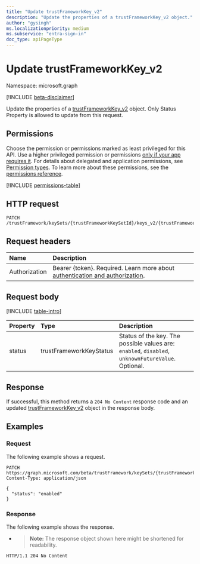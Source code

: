 ```yaml
---
title: "Update trustFrameworkKey_v2"
description: "Update the properties of a trustFrameworkKey_v2 object."
author: "gysingh"
ms.localizationpriority: medium
ms.subservice: "entra-sign-in"
doc_type: apiPageType
---
```


# Update trustFrameworkKey_v2

Namespace: microsoft.graph

[!INCLUDE [beta-disclaimer](../../includes/beta-disclaimer.md)]

Update the properties of a [trustFrameworkKey_v2](../resources/trustframeworkkey_v2.md) object. Only Status Property is allowed to update from this request.

## Permissions

Choose the permission or permissions marked as least privileged for this API. Use a higher privileged permission or permissions [only if your app requires it](/graph/permissions-overview#best-practices-for-using-microsoft-graph-permissions). For details about delegated and application permissions, see [Permission types](/graph/permissions-overview#permission-types). To learn more about these permissions, see the [permissions reference](/graph/permissions-reference).

<!-- {
  "blockType": "permissions",
  "name": "trustframeworkkey_v2-update-permissions"
}
-->
[!INCLUDE [permissions-table](../includes/permissions/trustframeworkkey_v2-update-permissions.md)]

## HTTP request

<!-- {
  "blockType": "ignored"
}
-->
``` http
PATCH /trustFramework/keySets/{trustFrameworkKeySetId}/keys_v2/{trustFrameworkKey_v2Id}
```

## Request headers

|Name|Description|
|:---|:---|
|Authorization|Bearer {token}. Required. Learn more about [authentication and authorization](/graph/auth/auth-concepts).|

## Request body

[!INCLUDE [table-intro](../../includes/update-property-table-intro.md)]

|Property|Type|Description|
|:---|:---|:---|
|status|trustFrameworkKeyStatus|Status of the key. The possible values are: `enabled`, `disabled`, `unknownFutureValue`. Optional.|

## Response

If successful, this method returns a `204 No Content` response code and an updated [trustFrameworkKey_v2](../resources/trustframeworkkey_v2.md) object in the response body.

## Examples

### Request

The following example shows a request.
<!-- {
  "blockType": "request",
  "name": "update_trustframeworkkey_v2"
}
-->
``` http
PATCH https://graph.microsoft.com/beta/trustFramework/keySets/{trustFrameworkKeySetId}/keys_v2/aTREvwojOB9ph3fr2r6eTf_5eD5fmQsfsapVMwYI3o
Content-Type: application/json

{
  "status": "enabled"
}
```


### Response

The following example shows the response.

- > **Note:** The response object shown here might be shortened for readability.

<!-- {
  "blockType": "response",
  "truncated": true
}
-->
``` http
HTTP/1.1 204 No Content
```
